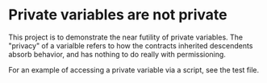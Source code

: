 # Private variables are not private

This project is to demonstrate the near futility of
private variables. The "privacy" of a varialble refers
to how the contracts inherited descendents absorb behavior,
and has nothing to do really with permissioning.

For an example of accessing a private variable via a script,
see the test file.

